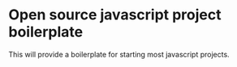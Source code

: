 # Open source javascript project boilerplate

This will provide a boilerplate for starting most javascript projects.


